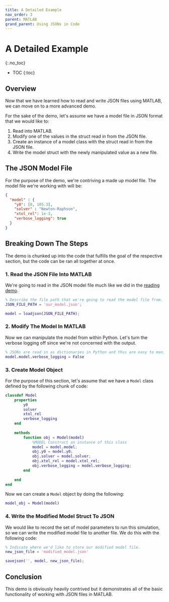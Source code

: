```yaml
---
title: A Detailed Example
nav_order: 3
parent: MATLAB
grand_parent: Using JSONs in Code
---
```


# A Detailed Example
{:.no_toc}

* TOC
{:toc}

## Overview

Now that we have learned how to read and write JSON files using MATLAB, we can move on to a more advanced demo.

For the sake of the demo, let's assume we have a model file in JSON format that we would like to:
1. Read into MATLAB.
2. Modify one of the values in the struct read in from the JSON file.
3. Create an instance of a model class with the struct read in from the JSON file.
4. Write the model struct with the newly manipulated value as a new file.


## The JSON Model File

For the purpose of the demo, we're contriving a made up model file. The model file we're working with will be:

```json
{
  "model" : {
    "y0": [0, 105.3],
    "solver" : "Newton-Raphson",
    "xtol_rel": 1e-3,
    "verbose_logging": true
  }
}
```

## Breaking Down The Steps

The demo is chunked up into the code that fulfills the goal of the respective section, but the code can be ran all together at once.

### 1. Read the JSON File Into MATLAB

We're going to read in the JSON model file much like we did in the [reading demo](../reading/reading.md).

```m
% Describe the file path that we're going to read the model file from.
JSON_FILE_PATH = 'our_model.json';

model = loadjson(JSON_FILE_PATH);
```

### 2. Modify The Model In MATLAB

Now we can manipulate the model from within Python. Let's turn the verbose logging off since we're not concerned with the output.

```m
% JSONs are read in as dictionaries in Python and thus are easy to manipulate.
model.model.verbose_logging = False
```

### 3. Create Model Object

For the purpose of this section, let's assume that we have a `Model` class defined by the following chunk of code:

```m
classdef Model   
    properties
        y0
        solver
        xtol_rel
        verbose_logging
    end
    
    methods
        function obj = Model(model)
            %MODEL Construct an instance of this class
            model = model.model;
            obj.y0 = model.y0;
            obj.solver = model.solver;
            obj.xtol_rel = model.xtol_rel;
            obj.verbose_logging = model.verbose_logging;
        end
        
    end
end
```

Now we can create a `Model` object by doing the following:

```m
model_obj = Model(model)
```

### 4. Write the Modified Model Struct To JSON

We would like to record the set of model parameters to run this simulation, so we can write the modified model file to another file. We do this with the following code:

```m
% Indicate where we'd like to store our modified model file.
new_json_file = 'modified_model.json'

savejson('', model, new_json_file);
```

## Conclusion

This demo is obviously heavily contrived but it demonstrates all of the basic functionality of working with JSON files in MATLAB.